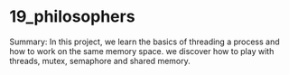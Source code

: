 # 19_philosophers

Summary: In this project, we learn the basics of threading a process and how to
work on the same memory space. we discover how to play with threads, mutex, semaphore and shared memory.
